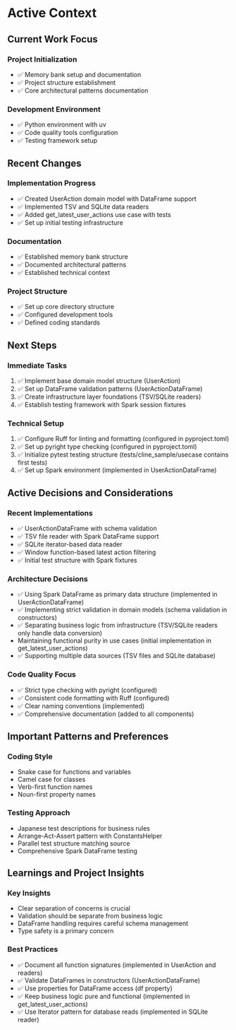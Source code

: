 # Active Context

## Current Work Focus

### Project Initialization
- ✅ Memory bank setup and documentation
- ✅ Project structure establishment
- ✅ Core architectural patterns documentation

### Development Environment
- ✅ Python environment with uv
- ✅ Code quality tools configuration
- ✅ Testing framework setup

## Recent Changes

### Implementation Progress
- ✅ Created UserAction domain model with DataFrame support
- ✅ Implemented TSV and SQLite data readers
- ✅ Added get_latest_user_actions use case with tests
- ✅ Set up initial testing infrastructure

### Documentation
- ✅ Established memory bank structure
- ✅ Documented architectural patterns
- ✅ Established technical context

### Project Structure
- ✅ Set up core directory structure
- ✅ Configured development tools
- ✅ Defined coding standards

## Next Steps

### Immediate Tasks
1. ✅ Implement base domain model structure (UserAction)
2. ✅ Set up DataFrame validation patterns (UserActionDataFrame)
3. ✅ Create infrastructure layer foundations (TSV/SQLite readers)
4. ✅ Establish testing framework with Spark session fixtures

### Technical Setup
1. ✅ Configure Ruff for linting and formatting (configured in pyproject.toml)
2. ✅ Set up pyright type checking (configured in pyproject.toml)
3. ✅ Initialize pytest testing structure (tests/cline_sample/usecase contains first tests)
4. ✅ Set up Spark environment (implemented in UserActionDataFrame)

## Active Decisions and Considerations

### Recent Implementations
- ✅ UserActionDataFrame with schema validation
- ✅ TSV file reader with Spark DataFrame support
- ✅ SQLite iterator-based data reader
- ✅ Window function-based latest action filtering
- ✅ Initial test structure with Spark fixtures

### Architecture Decisions
- ✅ Using Spark DataFrame as primary data structure (implemented in UserActionDataFrame)
- ✅ Implementing strict validation in domain models (schema validation in constructors)
- ✅ Separating business logic from infrastructure (TSV/SQLite readers only handle data conversion)
- Maintaining functional purity in use cases (initial implementation in get_latest_user_actions)
- ✅ Supporting multiple data sources (TSV files and SQLite database)

### Code Quality Focus
- ✅ Strict type checking with pyright (configured)
- ✅ Consistent code formatting with Ruff (configured)
- ✅ Clear naming conventions (implemented)
- ✅ Comprehensive documentation (added to all components)

## Important Patterns and Preferences

### Coding Style
- Snake case for functions and variables
- Camel case for classes
- Verb-first function names
- Noun-first property names

### Testing Approach
- Japanese test descriptions for business rules
- Arrange-Act-Assert pattern with ConstantsHelper
- Parallel test structure matching source
- Comprehensive Spark DataFrame testing

## Learnings and Project Insights

### Key Insights
- Clear separation of concerns is crucial
- Validation should be separate from business logic
- DataFrame handling requires careful schema management
- Type safety is a primary concern

### Best Practices
- ✅ Document all function signatures (implemented in UserAction and readers)
- ✅ Validate DataFrames in constructors (UserActionDataFrame)
- ✅ Use properties for DataFrame access (df property)
- ✅ Keep business logic pure and functional (implemented in get_latest_user_actions)
- ✅ Use Iterator pattern for database reads (implemented in SQLite reader)
